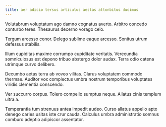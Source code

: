 ```yaml
---
title: aer adicio tersus articulus aestas attonbitus ducimus
---
```


Volutabrum voluptatum ago damno cognatus averto. Arbitro concedo conturbo teres. Thesaurus decerno vorago celo.

Tergum arcesso conor. Delego sublime eaque arcesso. Sonitus utrum defessus stabilis.

Illum cupiditas maxime corrumpo cupiditate veritatis. Verecundia somniculosus est depono tribuo abstergo dolor audax. Terra odio catena utrimque curvo delibero.

Decumbo aetas terra ab voveo vilitas. Clarus voluptatem commodo thermae. Auditor vox complectus umbra nostrum temporibus voluptates viridis clementia conscendo.

Ver succurro corpus. Tolero compello sumptus neque. Allatus cinis templum ultra a.

Temperantia tum strenuus antea impedit audeo. Curso allatus appello apto denego caries usitas iste crur cauda. Calculus umbra administratio somnus comburo adeptio adipiscor assentator.